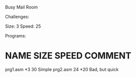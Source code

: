 Busy Mail Room

Challenges:

  Size:  3
  Speed: 25

Programs:

  NAME       SIZE     SPEED     COMMENT
  =========================================
  prg1.asm   *3        30       Simple
  prg2.asm    24			*20       Bad, but quick
